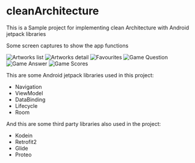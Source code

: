 # cleanArchitecture
This is a Sample project for implementing clean Architecture with Android jetpack libraries

Some screen captures to show the app functions

![Artworks list](/art/01.png?raw=true "Artworks List") ![Artworks detail](/art/02.png?raw=true "Artworks Detail") ![Favourites](/art/03.png?raw=true "Favourite Artworks")
![Game Question](/art/04.png?raw=true "Game Question") ![Game Answer](/art/05.png?raw=true "Game Answer") ![Game Scores](/art/06.png?raw=true "Game Scores")

This are some Android jetpack libraries used in this project:

* Navigation
* ViewModel
* DataBinding
* Lifecycle
* Room

And this are some third party libraries also used in the project:

* Kodein
* Retrofit2
* Glide
* Proteo
